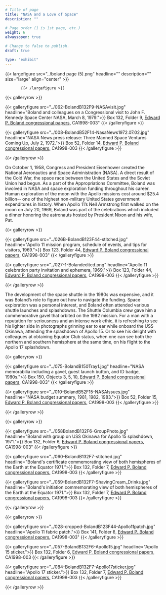 ```yaml
---
# Title of page
title: "NASA and a Love of Space"
description: ""

# Page order (1 is 1st page, etc.)
weight: 6
alwaysopen: true

# Change to false to publish.
draft: true

type: "exhibit"
---
```


{{< largefigure src="../boland page (5).png"
           headline="" 
           description="" size="large" align="center" >}}
		   
		   {{< /largefigure >}}

{{< galleryrow >}}


{{< galleryfigure src="../062-BolandB132F9-NASAvisit.jpg"
           headline="Boland and colleagues on a Congressional visit to John F. Kennedy Space Center NASA, March 8, 1979.">}} Box 132, Folder 9,  [Edward P. Boland congressional papers,](https://bc-primo.hosted.exlibrisgroup.com/permalink/f/l6ucgu/ALMA-BC21517689060001021) CA1998-003"
{{< /galleryfigure >}}

{{< galleryfigure src="../008-BolandB52F14-NasaNews1972.07.02.jpg"
           headline="NASA News press release: Three Manned Space Ventures Coming Up, July 2, 1972.">}} Box 52, Folder 14,  [Edward P. Boland congressional papers,](https://bc-primo.hosted.exlibrisgroup.com/permalink/f/l6ucgu/ALMA-BC21517689060001021) CA1998-003
{{< /galleryfigure >}}


{{< /galleryrow >}}


On October 1, 1958, Congress and President Eisenhower created the National Aeronautics and Space Administration (NASA). A direct result of the Cold War, the space race between the United States and the Soviet Union had begun. As a part of the Appropriations Committee, Boland was involved in NASA and space exploration funding throughout his career. Human exploration of the moon with the Apollo missions cost around $25.4 billion-- one of the highest non-military United States government expenditures in history. When Apollo 11’s Neil Armstrong first walked on the moon on July 20, 1969, Boland was part of the celebrations which included a dinner honoring the astronauts hosted by President Nixon and his wife, Pat. 

{{< galleryrow >}}


{{< galleryfigure src="../026B-BolandB123F44-stitched.jpg"
           headline="Apollo 11 mission program, schedule of events, and tips for visitors, 1969.">}} Box 123, Folder 44,  [Edward P. Boland congressional papers,](https://bc-primo.hosted.exlibrisgroup.com/permalink/f/l6ucgu/ALMA-BC21517689060001021) CA1998-003"
{{< /galleryfigure >}}

{{< galleryfigure src="../027-1-Bolandedited.png"
           headline="Apollo 11 celebration party invitation and ephemera, 1969.">}} Box 123, Folder 44,  [Edward P. Boland congressional papers,](https://bc-primo.hosted.exlibrisgroup.com/permalink/f/l6ucgu/ALMA-BC21517689060001021) CA1998-003
{{< /galleryfigure >}}


{{< /galleryrow >}}

The development of the space shuttle in the 1980s was expensive, and it was Boland’s role to figure out how to navigate the funding. Space exploration was a personal interest, and Boland often attended various shuttle launches and splashdowns. The Shuttle Columbia crew gave him a commemorative gavel that orbited on the 1982 mission. For a man with a reputation for seriousness and an intense work ethic, it is refreshing to see his lighter side in photographs grinning ear to ear while onboard the USS Okinawa, attending the splashdown of Apollo 15. Or to see his delight with colleagues at obtaining Equator Club status, when one can see both the northern and southern hemisphere at the same time, on his flight to the Apollo 17 splashdown.    

{{< galleryrow >}}


{{< galleryfigure src="../075-BolandB150Tray1.jpg"
           headline="NASA memorabilia including a gavel, guest launch button, and ID badge, 1980s.">}} Box 150, Objects 3, 5, 10,  [Edward P. Boland congressional papers,](https://bc-primo.hosted.exlibrisgroup.com/permalink/f/l6ucgu/ALMA-BC21517689060001021) CA1998-003"
{{< /galleryfigure >}}

{{< galleryfigure src="../010-BolandB52F15-NASAIssues.jpg"
           headline="NASA budget summary, 1981, 1982, 1983.">}} Box 52, Folder 15,  [Edward P. Boland congressional papers,](https://bc-primo.hosted.exlibrisgroup.com/permalink/f/l6ucgu/ALMA-BC21517689060001021) CA1998-003
{{< /galleryfigure >}}


{{< /galleryrow >}}

{{< galleryrow >}}


{{< galleryfigure src="../058BolandB132F6-GroupPhoto.jpg"
           headline="Boland with group on USS Okinawa for Apollo 15 splashdown, 1971.">}} Box 132, Folder 6,  [Edward P. Boland congressional papers,](https://bc-primo.hosted.exlibrisgroup.com/permalink/f/l6ucgu/ALMA-BC21517689060001021) CA1998-003"
{{< /galleryfigure >}}

{{< galleryfigure src="../060-BolandB132F7-stitched.jpg"
           headline="Boland's certificate commemorating view of both hemispheres of the Earth at the Equator 1971.">}} Box 132, Folder 7,  [Edward P. Boland congressional papers,](https://bc-primo.hosted.exlibrisgroup.com/permalink/f/l6ucgu/ALMA-BC21517689060001021) CA1998-003
{{< /galleryfigure >}}

{{< galleryfigure src="../059-BolandB132F7-ShavingCream_Drinks.jpg"
           headline="Boland's initiation commemorating view of both hemispheres of the Earth at the Equator 1971.">}} Box 132, Folder 7,  [Edward P. Boland congressional papers,](https://bc-primo.hosted.exlibrisgroup.com/permalink/f/l6ucgu/ALMA-BC21517689060001021) CA1998-003
{{< /galleryfigure >}}


{{< /galleryrow >}}

{{< galleryrow >}}


{{< galleryfigure src="../028-cropped-BolandB123F44-Apollo11patch.jpg"
           headline="Apollo 11 fabric patch.">}} Box 141, Folder 8,  [Edward P. Boland congressional papers,](https://bc-primo.hosted.exlibrisgroup.com/permalink/f/l6ucgu/ALMA-BC21517689060001021) CA1998-003"
{{< /galleryfigure >}}

{{< galleryfigure src="../057-BolandB132F6-Apollo15.jpg"
           headline="Apollo 15 sticker.">}} Box 132, Folder 6,  [Edward P. Boland congressional papers,](https://bc-primo.hosted.exlibrisgroup.com/permalink/f/l6ucgu/ALMA-BC21517689060001021) CA1998-003
{{< /galleryfigure >}}

{{< galleryfigure src="../084-BolandB132F7-Apollo17sticker.jpg"
           headline="Apollo 17 sticker.">}} Box 132, Folder 7,  [Edward P. Boland congressional papers,](https://bc-primo.hosted.exlibrisgroup.com/permalink/f/l6ucgu/ALMA-BC21517689060001021) CA1998-003
{{< /galleryfigure >}}


{{< /galleryrow >}}